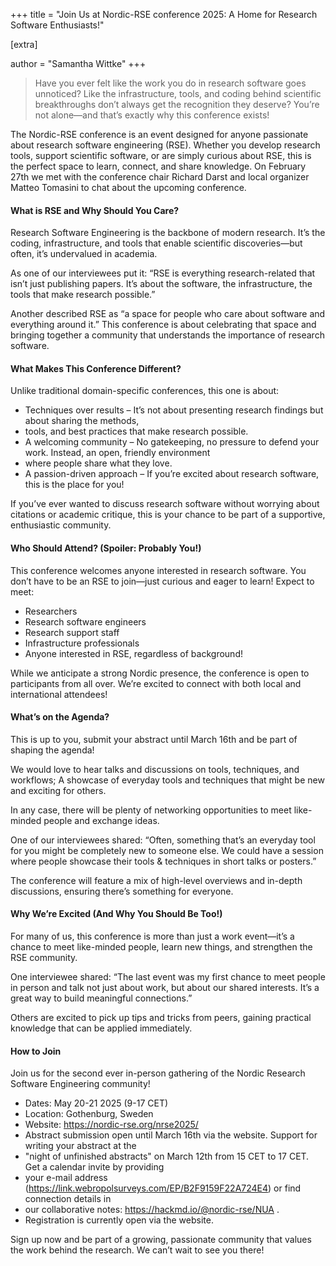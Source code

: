 +++ title = "Join Us at Nordic-RSE conference 2025: A Home for Research Software Enthusiasts!"

[extra]

author = "Samantha Wittke" +++

> Have you ever felt like the work you do in research software goes unnoticed? Like the infrastructure, tools,
> and coding behind scientific breakthroughs don’t always get the recognition they deserve? You’re not alone—and that’s exactly why this conference exists!

The Nordic-RSE conference is an event designed for anyone passionate about research software engineering (RSE). 
Whether you develop research tools, support scientific software, or are simply curious about RSE, 
this is the perfect space to learn, connect, and share knowledge. On February 27th we met with the 
conference chair Richard Darst and local organizer Matteo Tomasini to chat about the upcoming conference.  

#### What is RSE and Why Should You Care?

Research Software Engineering is the backbone of modern research. It’s the coding, infrastructure, and tools 
that enable scientific discoveries—but often, it’s undervalued in academia.

As one of our interviewees put it: “RSE is everything research-related that isn’t just publishing papers. 
It’s about the software, the infrastructure, the tools that make research possible.”

Another described RSE as “a space for people who care about software and everything around it.” 
This conference is about celebrating that space and bringing together a community that understands the importance of research software.

#### What Makes This Conference Different?

Unlike traditional domain-specific conferences, this one is about:

- Techniques over results – It’s not about presenting research findings but about sharing the methods,
- tools, and best practices that make research possible.
- A welcoming community – No gatekeeping, no pressure to defend your work. Instead, an open, friendly environment
- where people share what they love.
- A passion-driven approach – If you’re excited about research software, this is the place for you!

If you’ve ever wanted to discuss research software without worrying about citations or academic critique, 
this is your chance to be part of a supportive, enthusiastic community.

#### Who Should Attend? (Spoiler: Probably You!)

This conference welcomes anyone interested in research software. You don’t have to be an RSE to join—just 
curious and eager to learn! Expect to meet:

- Researchers
- Research software engineers
- Research support staff
- Infrastructure professionals
- Anyone interested in RSE, regardless of background!

While we anticipate a strong Nordic presence, the conference is open to participants from all over. 
We’re excited to connect with both local and international attendees!

#### What’s on the Agenda?

This is up to you, submit your abstract until March 16th and be part of shaping the agenda!

We would love to hear talks and discussions on tools, techniques, and workflows; A showcase of everyday 
tools and techniques that might be new and exciting for others.

In any case, there will be plenty of networking opportunities to meet like-minded people and exchange ideas.

One of our interviewees shared: “Often, something that’s an everyday tool for you might be completely new 
to someone else. We could have a session where people showcase their tools & techniques in short talks or posters.”

The conference will feature a mix of high-level overviews and in-depth discussions, ensuring there’s something for everyone.

#### Why We’re Excited (And Why You Should Be Too!)

For many of us, this conference is more than just a work event—it’s a chance to meet like-minded people, 
learn new things, and strengthen the RSE community.

One interviewee shared: “The last event was my first chance to meet people in person and talk not just about work, 
but about our shared interests. It’s a great way to build meaningful connections.”

Others are excited to pick up tips and tricks from peers, gaining practical knowledge that can be applied immediately.

#### How to Join

Join us for the second ever in-person gathering of the Nordic Research Software Engineering community!

- Dates: May 20-21 2025 (9-17 CET)
- Location: Gothenburg, Sweden
- Website: https://nordic-rse.org/nrse2025/
- Abstract submission open until March 16th via the website. Support for writing your abstract at the
- "night of unfinished abstracts" on March 12th from 15 CET to 17 CET. Get a calendar invite by providing
- your e-mail address (https://link.webropolsurveys.com/EP/B2F9159F22A724E4) or find connection details in
- our collaborative notes: https://hackmd.io/@nordic-rse/NUA .
- Registration is currently open via the website. 

Sign up now and be part of a growing, passionate community that values the work behind the research. 
We can’t wait to see you there!

